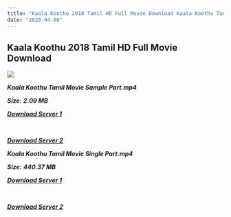 ```yaml
---
title: "Kaala Koothu 2018 Tamil HD Full Movie Download Kaala Koothu Tamil HD Movie Download"
date: "2020-04-08"
---
```


## Kaala Koothu 2018 Tamil HD Full Movie Download 

![](https://images.moviebuff.com/8ea6b845-8a97-407c-bae9-71323e97f06c?w=1000)

**_Kaala Koothu Tamil Movie Sample Part.mp4_**

**_Size:_** **_2.09 MB_**  

**_[Download Server 1](http://b2.wetransfer.vip/files/Tamil{dd491190c7c44e72d5bc6265d8d28d52dc406d5dbea1734fee0f652b09d71bf7}20Movies/Tamil{dd491190c7c44e72d5bc6265d8d28d52dc406d5dbea1734fee0f652b09d71bf7}202018{dd491190c7c44e72d5bc6265d8d28d52dc406d5dbea1734fee0f652b09d71bf7}20Movies/Kaala{dd491190c7c44e72d5bc6265d8d28d52dc406d5dbea1734fee0f652b09d71bf7}20Koothu{dd491190c7c44e72d5bc6265d8d28d52dc406d5dbea1734fee0f652b09d71bf7}20(2018)/Kaala{dd491190c7c44e72d5bc6265d8d28d52dc406d5dbea1734fee0f652b09d71bf7}20Koothu{dd491190c7c44e72d5bc6265d8d28d52dc406d5dbea1734fee0f652b09d71bf7}20(2018){dd491190c7c44e72d5bc6265d8d28d52dc406d5dbea1734fee0f652b09d71bf7}20HDRip/Kaala{dd491190c7c44e72d5bc6265d8d28d52dc406d5dbea1734fee0f652b09d71bf7}20Koothu{dd491190c7c44e72d5bc6265d8d28d52dc406d5dbea1734fee0f652b09d71bf7}20Sample{dd491190c7c44e72d5bc6265d8d28d52dc406d5dbea1734fee0f652b09d71bf7}20(640x360).mp4)_**

**_[  
](http://b2.wetransfer.vip/files/Tamil{dd491190c7c44e72d5bc6265d8d28d52dc406d5dbea1734fee0f652b09d71bf7}20Movies/Tamil{dd491190c7c44e72d5bc6265d8d28d52dc406d5dbea1734fee0f652b09d71bf7}202018{dd491190c7c44e72d5bc6265d8d28d52dc406d5dbea1734fee0f652b09d71bf7}20Movies/Kaala{dd491190c7c44e72d5bc6265d8d28d52dc406d5dbea1734fee0f652b09d71bf7}20Koothu{dd491190c7c44e72d5bc6265d8d28d52dc406d5dbea1734fee0f652b09d71bf7}20(2018)/Kaala{dd491190c7c44e72d5bc6265d8d28d52dc406d5dbea1734fee0f652b09d71bf7}20Koothu{dd491190c7c44e72d5bc6265d8d28d52dc406d5dbea1734fee0f652b09d71bf7}20(2018){dd491190c7c44e72d5bc6265d8d28d52dc406d5dbea1734fee0f652b09d71bf7}20HDRip/Kaala{dd491190c7c44e72d5bc6265d8d28d52dc406d5dbea1734fee0f652b09d71bf7}20Koothu{dd491190c7c44e72d5bc6265d8d28d52dc406d5dbea1734fee0f652b09d71bf7}20Sample{dd491190c7c44e72d5bc6265d8d28d52dc406d5dbea1734fee0f652b09d71bf7}20(640x360).mp4)_**

**_[Download Server 2](http://b2.wetransfer.vip/files/Tamil{dd491190c7c44e72d5bc6265d8d28d52dc406d5dbea1734fee0f652b09d71bf7}20Movies/Tamil{dd491190c7c44e72d5bc6265d8d28d52dc406d5dbea1734fee0f652b09d71bf7}202018{dd491190c7c44e72d5bc6265d8d28d52dc406d5dbea1734fee0f652b09d71bf7}20Movies/Kaala{dd491190c7c44e72d5bc6265d8d28d52dc406d5dbea1734fee0f652b09d71bf7}20Koothu{dd491190c7c44e72d5bc6265d8d28d52dc406d5dbea1734fee0f652b09d71bf7}20(2018)/Kaala{dd491190c7c44e72d5bc6265d8d28d52dc406d5dbea1734fee0f652b09d71bf7}20Koothu{dd491190c7c44e72d5bc6265d8d28d52dc406d5dbea1734fee0f652b09d71bf7}20(2018){dd491190c7c44e72d5bc6265d8d28d52dc406d5dbea1734fee0f652b09d71bf7}20HDRip/Kaala{dd491190c7c44e72d5bc6265d8d28d52dc406d5dbea1734fee0f652b09d71bf7}20Koothu{dd491190c7c44e72d5bc6265d8d28d52dc406d5dbea1734fee0f652b09d71bf7}20Sample{dd491190c7c44e72d5bc6265d8d28d52dc406d5dbea1734fee0f652b09d71bf7}20(640x360).mp4)_**

**_Kaala Koothu Tamil Movie Single Part.mp4_**

**_Size:_**  **_440.37 MB_**

**_[Download Server 1](http://b2.wetransfer.vip/files/Tamil{dd491190c7c44e72d5bc6265d8d28d52dc406d5dbea1734fee0f652b09d71bf7}20Movies/Tamil{dd491190c7c44e72d5bc6265d8d28d52dc406d5dbea1734fee0f652b09d71bf7}202018{dd491190c7c44e72d5bc6265d8d28d52dc406d5dbea1734fee0f652b09d71bf7}20Movies/Kaala{dd491190c7c44e72d5bc6265d8d28d52dc406d5dbea1734fee0f652b09d71bf7}20Koothu{dd491190c7c44e72d5bc6265d8d28d52dc406d5dbea1734fee0f652b09d71bf7}20(2018)/Kaala{dd491190c7c44e72d5bc6265d8d28d52dc406d5dbea1734fee0f652b09d71bf7}20Koothu{dd491190c7c44e72d5bc6265d8d28d52dc406d5dbea1734fee0f652b09d71bf7}20(2018){dd491190c7c44e72d5bc6265d8d28d52dc406d5dbea1734fee0f652b09d71bf7}20HDRip/Kaala{dd491190c7c44e72d5bc6265d8d28d52dc406d5dbea1734fee0f652b09d71bf7}20Koothu{dd491190c7c44e72d5bc6265d8d28d52dc406d5dbea1734fee0f652b09d71bf7}20Single{dd491190c7c44e72d5bc6265d8d28d52dc406d5dbea1734fee0f652b09d71bf7}20Part{dd491190c7c44e72d5bc6265d8d28d52dc406d5dbea1734fee0f652b09d71bf7}20(640x360).mp4)_**

**_[  
](http://b2.wetransfer.vip/files/Tamil{dd491190c7c44e72d5bc6265d8d28d52dc406d5dbea1734fee0f652b09d71bf7}20Movies/Tamil{dd491190c7c44e72d5bc6265d8d28d52dc406d5dbea1734fee0f652b09d71bf7}202018{dd491190c7c44e72d5bc6265d8d28d52dc406d5dbea1734fee0f652b09d71bf7}20Movies/Kaala{dd491190c7c44e72d5bc6265d8d28d52dc406d5dbea1734fee0f652b09d71bf7}20Koothu{dd491190c7c44e72d5bc6265d8d28d52dc406d5dbea1734fee0f652b09d71bf7}20(2018)/Kaala{dd491190c7c44e72d5bc6265d8d28d52dc406d5dbea1734fee0f652b09d71bf7}20Koothu{dd491190c7c44e72d5bc6265d8d28d52dc406d5dbea1734fee0f652b09d71bf7}20(2018){dd491190c7c44e72d5bc6265d8d28d52dc406d5dbea1734fee0f652b09d71bf7}20HDRip/Kaala{dd491190c7c44e72d5bc6265d8d28d52dc406d5dbea1734fee0f652b09d71bf7}20Koothu{dd491190c7c44e72d5bc6265d8d28d52dc406d5dbea1734fee0f652b09d71bf7}20Single{dd491190c7c44e72d5bc6265d8d28d52dc406d5dbea1734fee0f652b09d71bf7}20Part{dd491190c7c44e72d5bc6265d8d28d52dc406d5dbea1734fee0f652b09d71bf7}20(640x360).mp4)_**

**_[Download Server 2](http://b2.wetransfer.vip/files/Tamil{dd491190c7c44e72d5bc6265d8d28d52dc406d5dbea1734fee0f652b09d71bf7}20Movies/Tamil{dd491190c7c44e72d5bc6265d8d28d52dc406d5dbea1734fee0f652b09d71bf7}202018{dd491190c7c44e72d5bc6265d8d28d52dc406d5dbea1734fee0f652b09d71bf7}20Movies/Kaala{dd491190c7c44e72d5bc6265d8d28d52dc406d5dbea1734fee0f652b09d71bf7}20Koothu{dd491190c7c44e72d5bc6265d8d28d52dc406d5dbea1734fee0f652b09d71bf7}20(2018)/Kaala{dd491190c7c44e72d5bc6265d8d28d52dc406d5dbea1734fee0f652b09d71bf7}20Koothu{dd491190c7c44e72d5bc6265d8d28d52dc406d5dbea1734fee0f652b09d71bf7}20(2018){dd491190c7c44e72d5bc6265d8d28d52dc406d5dbea1734fee0f652b09d71bf7}20HDRip/Kaala{dd491190c7c44e72d5bc6265d8d28d52dc406d5dbea1734fee0f652b09d71bf7}20Koothu{dd491190c7c44e72d5bc6265d8d28d52dc406d5dbea1734fee0f652b09d71bf7}20Single{dd491190c7c44e72d5bc6265d8d28d52dc406d5dbea1734fee0f652b09d71bf7}20Part{dd491190c7c44e72d5bc6265d8d28d52dc406d5dbea1734fee0f652b09d71bf7}20(640x360).mp4)_**
